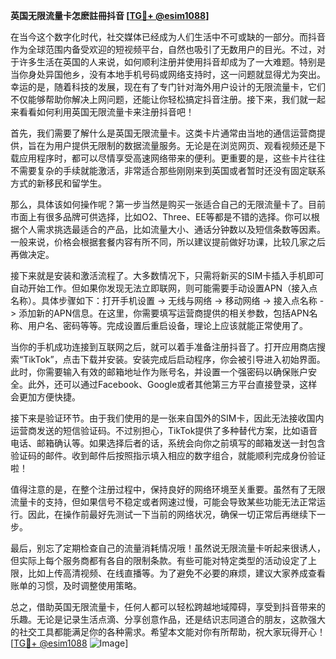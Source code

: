 **英国无限流量卡怎麽註冊抖音 [[TG💪+ @esim1088](https://t.me/s/esim1088)]**

在当今这个数字化时代，社交媒体已经成为人们生活中不可或缺的一部分。而抖音作为全球范围内备受欢迎的短视频平台，自然也吸引了无数用户的目光。不过，对于许多生活在英国的人来说，如何顺利注册并使用抖音却成为了一大难题。特别是当你身处异国他乡，没有本地手机号码或网络支持时，这一问题就显得尤为突出。幸运的是，随着科技的发展，现在有了专门针对海外用户设计的无限流量卡，它们不仅能够帮助你解决上网问题，还能让你轻松搞定抖音注册。接下来，我们就一起来看看如何利用英国无限流量卡来注册抖音吧！

首先，我们需要了解什么是英国无限流量卡。这类卡片通常由当地的通信运营商提供，旨在为用户提供无限制的数据流量服务。无论是在浏览网页、观看视频还是下载应用程序时，都可以尽情享受高速网络带来的便利。更重要的是，这些卡片往往不需要复杂的手续就能激活，非常适合那些刚刚来到英国或者暂时还没有固定联系方式的新移民和留学生。

那么，具体该如何操作呢？第一步当然是购买一张适合自己的无限流量卡了。目前市面上有很多品牌可供选择，比如O2、Three、EE等都是不错的选择。你可以根据个人需求挑选最适合的产品，比如流量大小、通话分钟数以及短信条数等因素。一般来说，价格会根据套餐内容有所不同，所以建议提前做好功课，比较几家之后再做决定。

接下来就是安装和激活流程了。大多数情况下，只需将新买的SIM卡插入手机即可自动开始工作。但如果你发现无法立即联网，则可能需要手动设置APN（接入点名称）。具体步骤如下：打开手机设置 -> 无线与网络 -> 移动网络 -> 接入点名称 -> 添加新的APN信息。在这里，你需要填写运营商提供的相关参数，包括APN名称、用户名、密码等等。完成设置后重启设备，理论上应该就能正常使用了。

当你的手机成功连接到互联网之后，就可以着手准备注册抖音了。打开应用商店搜索“TikTok”，点击下载并安装。安装完成后启动程序，你会被引导进入初始界面。此时，你需要输入有效的邮箱地址作为账号名，并设置一个强密码以确保账户安全。此外，还可以通过Facebook、Google或者其他第三方平台直接登录，这样会更加方便快捷。

接下来是验证环节。由于我们使用的是一张来自国外的SIM卡，因此无法接收国内运营商发送的短信验证码。不过别担心，TikTok提供了多种替代方案，比如语音电话、邮箱确认等。如果选择后者的话，系统会向你之前填写的邮箱发送一封包含验证码的邮件。收到邮件后按照指示填入相应的数字组合，就能顺利完成身份验证啦！

值得注意的是，在整个注册过程中，保持良好的网络环境至关重要。虽然有了无限流量卡的支持，但如果信号不稳定或者网速过慢，可能会导致某些功能无法正常运行。因此，在操作前最好先测试一下当前的网络状况，确保一切正常后再继续下一步。

最后，别忘了定期检查自己的流量消耗情况哦！虽然说无限流量卡听起来很诱人，但实际上每个服务商都有各自的限制条款。有些可能对特定类型的活动设定了上限，比如上传高清视频、在线直播等。为了避免不必要的麻烦，建议大家养成查看账单的习惯，及时调整使用策略。

总之，借助英国无限流量卡，任何人都可以轻松跨越地域障碍，享受到抖音带来的乐趣。无论是记录生活点滴、分享创意作品，还是结识志同道合的朋友，这款强大的社交工具都能满足你的各种需求。希望本文能对你有所帮助，祝大家玩得开心！[[TG💪+ @esim1088](https://t.me/s/esim1088) ![Image](https://i.postimg.cc/4NQfJmqS/Snipaste-2025-05-13-00-14-12.png)]